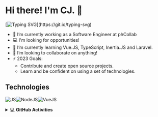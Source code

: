 # Hi there! I'm CJ. 👋 

[![Typing SVG](https://readme-typing-svg.herokuapp.com?lines=A+Software+Engineer;Based+in+Philippines;Nice+to+meet+you!)](https://git.io/typing-svg)

- 🔭 I’m currently working as a Software Engineer at phCollab
- 💻 I'm looking for opportunities!
- 🌱 I’m currently learning Vue.JS, TypeScript, Inertia.JS and Laravel.
- 👯 I’m looking to collaborate on anything!
- ⚡ 2023 Goals:
  - Contribute and create open source projects.
  - Learn and be confident on using a set of technologies.

## Technologies

![JS](https://img.icons8.com/color/48/000000/javascript.png)![NodeJS](https://img.icons8.com/color/48/000000/nodejs.png)![VueJS](https://img.icons8.com/color/48/vue-js.png)

<details>
    <summary>&#128187 <b>GitHub Activities</b></summary><br/>
  
[![CJ's GitHub stats](https://github-readme-stats.vercel.app/api?username=cjcanlas01)](https://github.com/anuraghazra/github-readme-stats)
  
</detail>

<!--
**cjcanlas01/cjcanlas01** is a ✨ _special_ ✨ repository because its `README.md` (this file) appears on your GitHub profile.

Here are some ideas to get you started:

- 🔭 I’m currently working on ...
- 🌱 I’m currently learning ...
- 👯 I’m looking to collaborate on ...
- 🤔 I’m looking for help with ...
- 💬 Ask me about ...
- 📫 How to reach me: ...
- 😄 Pronouns: ...
- ⚡ Fun fact: ...
-->
